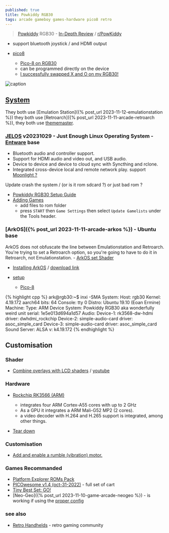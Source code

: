```yaml
---
published: true
title: Powkiddy RGB30
tags: arcade gameboy games-hardware pico8 retro
---
```

> [Powkiddy](https://powkiddy.com/en-fr/products/pre-sale-powkiddy-rgb30-rk3566-handheld-game-console-built-in-wifi) RGB30 - [In-Depth Review](https://www.youtube.com/watch?v=XgIlD4rNe8k) / [r/PowKiddy](https://www.reddit.com/r/PowKiddy/)

- support bluetooth joystick / and HDMI output

- [pico8](https://www.youtube.com/watch?v=KTb6ik1Eb40&t=2012s)
	- [Pico-8 on RGB30](https://www.reddit.com/r/pico8/comments/17ebtq0/pico8_on_rgb30_help_needed/)
	- can be programmed directly on the device
    - [I successfully swapped X and O on my RGB30!](https://www.reddit.com/r/pico8/comments/1igjij1/i_successfully_swapped_x_and_o_on_my_rgb30/)

![caption](https://external-content.duckduckgo.com/iu/?u=https%3A%2F%2Ftse3.mm.bing.net%2Fth%3Fid%3DOIP.n1ZfSor20nrbr8o_S4CbiAHaEK%26pid%3DApi&f=1&ipt=0c888f97e66313041f302f62badb6b3275070124924c51e9d8b45643321d5fd5&ipo=images)

## [System](https://www.reddit.com/r/RG353V/comments/ya2twg/as_of_now_should_i_go_with_arkos_or_jelos/)

They both use [Emulation Station]({% post_url 2023-11-12-emulationstation %}) they both use [Retroarch]({% post_url 2023-11-11-arcade-retroarch %}), they both use [thememaster](https://johnirvine1433.github.io/ThemeMaster/).


### [JELOS](https://jelos.org/devices/powkiddy/rgb30/) v20231029 - Just Enough Linux Operating System - [Entware](https://github.com/Entware/Entware/wiki) base
- Bluetooth audio and controller support.
- Support for HDMI audio and video out, and USB audio.
- Device to device and device to cloud sync with Syncthing and rclone.
- Integrated cross-device local and remote network play. support [Moonlight ?](https://moonlight-stream.org/)

Update crash the system / (or is it rom sdcard ?) or just bad rom ?

- [Powkiddy RGB30 Setup Guide](https://retrohandheldguides.com/rgb30-setup-guide/)
- [Adding Games](https://jelos.org/play/add-games/)
	- add files to rom folder
    - press `START` then `Game Settings` then select `Update Gamelists` under the Tools header.



### [ArkOS]({% post_url 2023-11-11-arcade-arkos %}) - Ubuntu base

ArkOS does not obfuscate the line between Emulationstation and Retroarch. You're trying to set a Retroarch option, so you're going to have to do it in Retroarch, not Emulationstation. - [ArkOS set Shader](https://www.reddit.com/r/SBCGaming/comments/yc7w5x/arkos_set_shader/)

- [Installing ArkOS](https://www.youtube.com/watch?v=CzsOyqgJtcI&t=1s) / [download link](https://github.com/christianhaitian/arkos/wiki#download-links) 

- [setup](https://www.youtube.com/watch?v=CzsOyqgJtcI)
	- [Pico-8](https://www.youtube.com/watch?v=CzsOyqgJtcI&t=474s)
    
{% highlight cpp %}
ark@rgb30:~$ inxi -SMA
System:    Host: rgb30 Kernel: 4.19.172 aarch64 bits: 64 Console: tty 0 Distro: Ubuntu 19.10 (Eoan Ermine) 
Machine:   Type: ARM Device System: Powkiddy RGB30 aka wonderfully weird unit serial: 1e5e013d694a1d57 
Audio:     Device-1: rk3568-dw-hdmi driver: dwhdmi_rockchip 
           Device-2: simple-audio-card driver: asoc_simple_card 
           Device-3: simple-audio-card driver: asoc_simple_card 
           Sound Server: ALSA v: k4.19.172 
{% endhighlight %}

## Customisation

### Shader
- [Combine overlays with LCD shaders](https://retrogamecorps.com/2021/01/28/guide-handheld-screen-settings-for-rg351-devices/) / [youtube](https://www.youtube.com/watch?v=H0KjQrkusmI&t=2s)
    
### Hardware

- [Rockchip RK3566 (ARM)](https://www.notebookcheck.net/Rockchip-RK3566-Processor-Benchmarks-and-Specs.741611.0.html)
	- integrates four ARM Cortex-A55 cores with up to 2 GHz
	- As a GPU it integrates a ARM Mali-G52 MP2 (2 cores).
    - a video decoder with H.264 and H.265 support is integrated, among other things.

- [Tear down](https://www.youtube.com/watch?v=Pp9wfW5fU6Y&t=952s)

### Customisation

- [Add and enable a rumble (vibration) motor.](https://github.com/christianhaitian/arkos/wiki/Frequently-Asked-Questions---RGB30#q-how-do-i-add-and-enable-a-rumble-vibration-motor-to-my-unit)

### Games Recommanded
- [Platform Explorer ROMs Pack](https://www.reddit.com/r/Roms/comments/x2cn29/platform_explorer_roms_pack_top_games_hacks/)
- [PICOwesome v1.4 (oct-31-2022)](https://www.reddit.com/r/Roms/comments/yj2irf/picowesome_v14_oct312022/) - full set of cart
- [Tiny Best Set: GO!](https://archive.org/details/tiny-best-set-go)
- [Neo-Geo]({% post_url 2023-11-10-game-arcade-neogeo %}) - is working if using the [proper config](https://www.reddit.com/user/VultureMadAtTheOx/comments/1032kag/a_curated_and_scraped_rom_collection_20_reupload/)

### see also
- [Retro Handhelds](https://retrohandhelds.gg/) - retro gaming community
